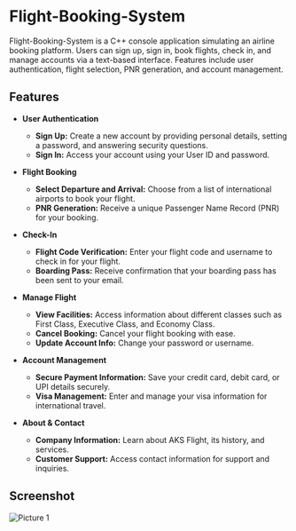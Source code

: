 # Flight-Booking-System
Flight-Booking-System is a C++ console application simulating an airline booking platform. Users can sign up, sign in, book flights, check in, and manage accounts via a text-based interface. Features include user authentication, flight selection, PNR generation, and account management.

## Features

- **User Authentication**
  - **Sign Up:** Create a new account by providing personal details, setting a password, and answering security questions.
  - **Sign In:** Access your account using your User ID and password.

- **Flight Booking**
  - **Select Departure and Arrival:** Choose from a list of international airports to book your flight.
  - **PNR Generation:** Receive a unique Passenger Name Record (PNR) for your booking.

- **Check-In**
  - **Flight Code Verification:** Enter your flight code and username to check in for your flight.
  - **Boarding Pass:** Receive confirmation that your boarding pass has been sent to your email.

- **Manage Flight**
  - **View Facilities:** Access information about different classes such as First Class, Executive Class, and Economy Class.
  - **Cancel Booking:** Cancel your flight booking with ease.
  - **Update Account Info:** Change your password or username.

- **Account Management**
  - **Secure Payment Information:** Save your credit card, debit card, or UPI details securely.
  - **Visa Management:** Enter and manage your visa information for international travel.

- **About & Contact**
  - **Company Information:** Learn about AKS Flight, its history, and services.
  - **Customer Support:** Access contact information for support and inquiries.

## Screenshot

![Picture 1](./screenshots/Flight-Booking-System.png)
